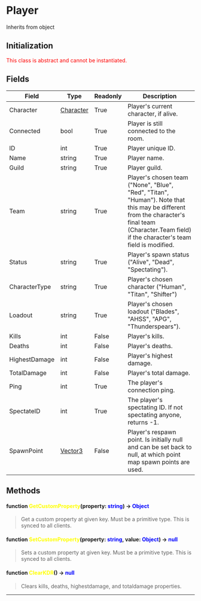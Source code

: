 # Player
Inherits from object
## Initialization
<span style="color:red;">This class is abstract and cannot be instantiated.</span>
## Fields
|Field|Type|Readonly|Description|
|---|---|---|---|
|Character|[Character](../objects/Character.md)|True|Player's current character, if alive.|
|Connected|bool|True|Player is still connected to the room.|
|ID|int|True|Player unique ID.|
|Name|string|True|Player name.|
|Guild|string|True|Player guild.|
|Team|string|True|Player's chosen team ("None", "Blue", "Red", "Titan", "Human"). Note that this may be different from the character's final team (Character.Team field) if the character's team field is modified.|
|Status|string|True|Player's spawn status ("Alive", "Dead", "Spectating").|
|CharacterType|string|True|Player's chosen character ("Human", "Titan", "Shifter")|
|Loadout|string|True|Player's chosen loadout ("Blades", "AHSS", "APG", "Thunderspears").|
|Kills|int|False|Player's kills.|
|Deaths|int|False|Player's deaths.|
|HighestDamage|int|False|Player's highest damage.|
|TotalDamage|int|False|Player's total damage.|
|Ping|int|True|The player's connection ping.|
|SpectateID|int|True|The player's spectating ID. If not spectating anyone, returns -1.|
|SpawnPoint|[Vector3](../objects/Vector3.md)|False|Player's respawn point. Is initially null and can be set back to null, at which point map spawn points are used.|
## Methods
#### function <span style="color:yellow;">GetCustomProperty</span>(property: <span style="color:blue;">string</span>) → <span style="color:blue;">Object</span>
> Get a custom property at given key. Must be a primitive type. This is synced to all clients.

#### function <span style="color:yellow;">SetCustomProperty</span>(property: <span style="color:blue;">string</span>, value: <span style="color:blue;">Object</span>) → <span style="color:blue;">null</span>
> Sets a custom property at given key. Must be a primitive type. This is synced to all clients.

#### function <span style="color:yellow;">ClearKDR</span>() → <span style="color:blue;">null</span>
> Clears kills, deaths, highestdamage, and totaldamage properties.


---

